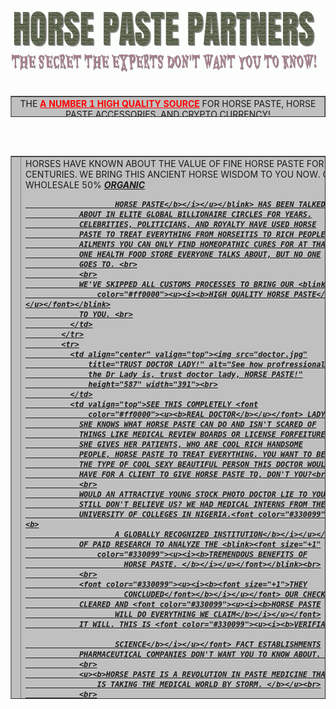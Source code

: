 <!DOCTYPE HTML PUBLIC "-//W3C//DTD HTML 4.01 Transitional//EN">
<html>
  <head>
    <meta http-equiv="content-type" content="text/html; charset=UTF-8">
    <title>HORSE PASTE PARTNERS - GET YOUR HORSE PASTE!</title>
  </head>
  <body background="horsebackground.jpg">
    <div align="center"><img src="horsepastepartners.gif" alt="HORSE
        PASTE PARTNERS - YOUR SOURCE FOR RELATIVELY TRUSTWORTHY HORSE
        PASTE" height="67" width="608"><br>
      <img src="thesecret.gif" title="THEY DON'T WANT YOU TO KNOW -
        SECRETS - ANCIENT HORSE WISDOM" alt="THEY DON'T WANT YOU TO KNOW
        - SECRETS - ANCIENT HORSE WISDOM" height="36" width="770"><br>
      <br>
      <div align="center">
        <table align="center" height="34" width="1149" cellspacing="2"
          cellpadding="2" border="1">
          <tbody>
            <tr>
              <td align="center" valign="middle" bgcolor="#c0c0c0">THE <blink><font
                    color="#ff0000"><b><u>A NUMBER 1 HIGH QUALITY SOURCE</u></b></font>
                </blink>FOR HORSE PASTE, HORSE PASTE ACCESSORIES, AND
                CRYPTO CURRENCY!<br>
                YOU HEARD ABOUT HORSE PASTE NOW FIND OUT HOW IT CAN
                CHANGE YOUR LIFE, YOUR PAST, AND YOUR SOUL.<br>
                ASK ABOUT FRANCHISE OPTIONS AND PUMP AND DUMP SCHEMES.<br>
              </td>
            </tr>
          </tbody>
        </table>
        <br>
        <br>
        <table height="869" width="1150" cellspacing="2" cellpadding="2"
          border="1" bgcolor="#c0c0c0">
          <tbody>
            <tr>
              <td align="center" valign="top"><img
                  src="race-horse-syrineg.jpg" title="HORSE PASTE GOOD!
                  BUY HORSE PASTE!" alt="HORSE PASTE GOOD! BUY HORSE
                  PASTE!" height="225" width="384"><br>
              </td>
              <td valign="top">HORSES HAVE KNOWN ABOUT THE VALUE OF FINE
                HORSE PASTE FOR CENTURIES. WE BRING THIS ANCIENT HORSE
                WISDOM TO YOU NOW. OUR WHOLESALE 50% <blink><u><i><b>ORGANIC

                        HORSE PASTE</b></i></u></blink> HAS BEEN TALKED
                ABOUT IN ELITE GLOBAL BILLIONAIRE CIRCLES FOR YEARS.
                CELEBRITIES, POLITICIANS, AND ROYALTY HAVE USED HORSE
                PASTE TO TREAT EVERYTHING FROM HORSEITIS TO RICH PEOPLE
                AILMENTS YOU CAN ONLY FIND HOMEOPATHIC CURES FOR AT THAT
                ONE HEALTH FOOD STORE EVERYONE TALKS ABOUT, BUT NO ONE
                GOES TO. <br>
                <br>
                WE'VE SKIPPED ALL CUSTOMS PROCESSES TO BRING OUR <blink><font
                    color="#ff0000"><u><i><b>HIGH QUALITY HORSE PASTE</b></i></u></font></blink>
                TO YOU. <br>
              </td>
            </tr>
            <tr>
              <td align="center" valign="top"><img src="doctor.jpg"
                  title="TRUST DOCTOR LADY!" alt="See how profressional
                  the Dr Lady is, trust doctor lady, HORSE PASTE!"
                  height="587" width="391"><br>
              </td>
              <td valign="top">SEE THIS COMPLETELY <font
                  color="#ff0000"><u><b>REAL DOCTOR</b></u></font> LADY.
                SHE KNOWS WHAT HORSE PASTE CAN DO AND ISN'T SCARED OF
                THINGS LIKE MEDICAL REVIEW BOARDS OR LICENSE FORFEITURE.
                SHE GIVES HER PATIENTS, WHO ARE COOL RICH HANDSOME
                PEOPLE, HORSE PASTE TO TREAT EVERYTHING. YOU WANT TO BE
                THE TYPE OF COOL SEXY BEAUTIFUL PERSON THIS DOCTOR WOULD
                HAVE FOR A CLIENT TO GIVE HORSE PASTE TO, DON'T YOU?<br>
                <br>
                WOULD AN ATTRACTIVE YOUNG STOCK PHOTO DOCTOR LIE TO YOU?
                STILL DON'T BELIEVE US? WE HAD MEDICAL INTERNS FROM THE
                UNIVERSITY OF COLLEGES IN NIGERIA.<font color="#330099"><u><i><b>
                        A GLOBALLY RECOGNIZED INSTITUTION</b></i></u></font>
                OF PAID RESEARCH TO ANALYZE THE <blink><font size="+1"
                    color="#330099"><u><i><b>TREMENDOUS BENEFITS OF
                          HORSE PASTE. </b></i></u></font></blink><br>
                <br>
                <font color="#330099"><u><i><b><font size="+1">THEY
                          CONCLUDED</font></b></i></u></font> OUR CHECK
                CLEARED AND <font color="#330099"><u><i><b>HORSE PASTE
                        WILL DO EVERYTHING WE CLAIM</b></i></u></font>
                IT WILL. THIS IS <font color="#330099"><u><i><b>VERIFIABLE

                        SCIENCE</b></i></u></font> FACT ESTABLISHMENTS
                PHARMACEUTICAL COMPANIES DON'T WANT YOU TO KNOW ABOUT. <br>
                <br>
                <u><b>HORSE PASTE IS A REVOLUTION IN PASTE MEDICINE THAT
                    IS TAKING THE MEDICAL WORLD BY STORM. </b></u><br>
                <br>
                FINANCIAL INSTITUTES FROM RUSSIA TO MACAU ARE INVESTING
                HEAVILY IN BLOCKCHAIN POWERED RESEARCH FUNDING.
                HORSEPASTECOIN IS THE FIRST RESEARCH PROGRAM COMPLETELY
                POWERED BY CRYPTOCURRENCY TO FUND MEDICAL RESEARCH
                DEEMED TO TOTALLY AMAZING AND COULD COMPLETELY SHUTDOWN
                GREEDY PHARMA COMPANIES FOR GOOD!<br>
                <br>
                <blink><font size="+3" color="#ff0000"><u><i><b>CHECK
                          BACK SOON FOR THE EXCLUSIVE HORSEPASTECOIN
                          ICO!</b></i></u></font></blink><br>
              </td>
            </tr>
            <tr>
              <td valign="top"><img src="notshadyshop.jpg" title="THIS
                  SHOP SAFE - POLICE LIE - NO ONE DIE THERE" alt="THIS
                  SHOP SAFE - POLICE LIE - NO ONE DIE THERE"
                  height="585" width="391"><br>
              </td>
              <td valign="top">HOW HAVE WE GOTTEN SO FAR SO QUICKLY AND
                HOW DO WE KEEP OUR HORSE PASTE AVAILABLE WHEN GLOBAL
                DEMAND HAS SKYROCKETED?<br>
                <br>
                MANY REGULATORS HAVE ASKED THE SAME QUESTIONS AND WE'VE
                AVOIDED PROSECUTION. <br>
                <br>
                WE'VE PARTNERED WITH THIS <font size="+1"><i><u><b>S</b></u></i><i><u><b>TATE

                        OF THE ART SUPPLIER</b></u></i><i><u><b> </b></u></i></font>THAT


                ASSURES US THAT ALL <font size="+2"><u><i><b>QUALITY
                        CONTROL PRACTICES</b></i></u></font> ARE BEING
                FOLLOWED AND THAT EVERYTHING THEY SHIP IS LEGALLY
                DEFINABLE AS WHAT IS ON THE LABEL. <br>
                <br>
                IF WE CAN'T BE SUED FOR IT YOU KNOW IT'S GOOD!<br>
                <br>
                OUR SOURCE USES THE <u><b>FINEST </b></u>REMANENT
                INDUSTRIAL MATERIALS, RECYCLED <u><b>MEDICAL</b></u>
                WASTE, AND UNTREATED HERBS TO CREATE A <u><b>PRODUCT</b></u>
                WITH THE PERCEPTION <font size="+2"><u><b>OF QUALITY.</b></u></font><br>
                <br>
                <font size="+1" color="#cc66cc"><u><i><b>ALL THESE
                        INNOVATIVE COST SAVING TECHNIQUES </b></i></u></font>ALLOW

                US TO DELIVER HORSE PASTE DIRECT TO YOU IN A DISCREET
                PACKAGED MARKED AS "IMPORT WATCH PARTS" FOR CUSTOMS AND
                TAX PURPOSES. <br>
                <br>
                <font size="+3"><u><b>WE PASS THE SAVINGS </b></u></font><font
                  size="-2">AND LIABILITIES</font><font size="+3"><u><b>
                      ON TO YOU! </b></u></font>Y<br>
                OU LOVE F<font size="+3" color="#3333ff"><i><u><b>REEDOM
                        AND TRUST </b></u></i></font>THE FREE HAND OF
                THE MARKET TO DELIVER WITHOUT THE NEED FOR BURDENSOME
                REGULATIONS. <br>
                <br>
                <div align="center"><img src="guarantee.jpeg" title="HOW
                    MUCH MORE GUARANTEE DO YOU NEED! THREE GUARANTEE!"
                    alt="HOW MUCH MORE GUARANTEE DO YOU NEED! THREE
                    GUARANTEE!" height="185" width="161"> <img
                    src="best-quality.png" title="NOT GOOD, BEST
                    QUALITY, LOOK AT THE LOGO" alt="NOT GOOD, BEST
                    QUALITY, LOOK AT THE LOGO" height="184" width="180"><br>
                  <img src="approved.gif" title="APPROVAL STAMP OF
                    APPROVED" alt="APPROVAL STAMP OF APPROVED"
                    height="308" width="308"><br>
                  <br>
                  CONTACT <br>
                  <a href="MAILTO:STEVE@HORSEPASTEPARTNERS.COM">STEVE@HORSEPASTEPARTNERS.COM</a>
                  FOR FRANCHISE INQUIRIES<br>
                  <a href="MAILTO:SALES@HORSEPASTEPARTNERS.COM">SALES@HORSEPASTEPARTNERS.COM</a>
                  FOR QUESTIONS ABOUT ORDERS<br>
                  <br>
                  <br>
                </div>
              </td>
            </tr>
          </tbody>
        </table>
        <br>
      </div>
    </div>
  </body>
</html>
